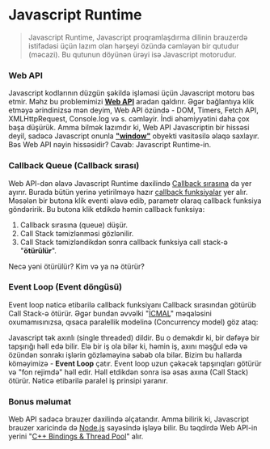 # Javascript Runtime

> Javascript Runtime, Javascript proqramlaşdırma dilinin brauzerdə istifadəsi üçün lazım olan hərşeyi özündə cəmləyən bir qutudur (məcazi). Bu qutunun döyünən ürəyi isə Javascript motorudur.

### Web API
Javascript kodlarının düzgün şəkildə işləməsi üçün Javascript motoru bəs etmir. Məhz bu problemimizi **[Web API](https://developer.mozilla.org/en-US/docs/Web/API)** aradan qaldırır. Əgər bağlantıya klik etməyə ərindinizsə mən deyim, Web API özündə - DOM, Timers, Fetch API, XMLHttpRequest, Console.log və s. cəmləyir. İndi əhəmiyyətini daha çox başa düşürük. Amma bilmək lazımdır ki, Web API Javascriptin bir hissəsi deyil, sadəcə Javascript onunla **["window"](https://developer.mozilla.org/en-US/docs/Web/API/Window)** obyekti vasitəsilə əlaqə saxlayır. 
Bəs Web API nəyin hissəsidir? Cavab: Javascript Runtime-in.

### Callback Queue (Callback sırası)
Web API-dən əlavə Javascript Runtime daxilində [Callback sırasına](https://medium.com/@Rahulx1/understanding-event-loop-call-stack-event-job-queue-in-javascript-63dcd2c71ecd) da yer ayırır. Burada bütün yerinə yetirilməyə hazır [callback funksiyalar](https://developer.mozilla.org/en-US/docs/Glossary/Callback_function) yer alır. Məsələn bir butona klik eventi əlavə edib, parametr olaraq callback funksiya göndəririk. Bu butona klik etdikdə həmin callback funksiya:

1. Callback sırasına (queue) düşür.
2. Call Stack təmizlənməsi gözlənilir.
3. Call Stack təmizləndikdən sonra callback funksiya call stack-ə "**ötürülür**". 

Necə yəni ötürülür? Kim və ya nə ötürür?


### Event Loop (Event döngüsü)
Event loop nəticə etibarilə callback funksiyanı Callback sırasından götürüb Call Stack-ə ötürür. Əgər bundan əvvəlki "[İCMAL](https://github.com/iamrajabli/advanced-js/tree/main/01_JS_NEC%C6%8F_%C4%B0%C5%9EL%C6%8FY%C4%B0R/01_ICMAL)" məqaləsini oxumamısınızsa, qısaca paralellik modelinə (Concurrency model) göz ataq: 

Javascript tək axınlı (single threaded) dildir. Bu o deməkdir ki, bir dəfəyə bir tapşırığı həll edə bilir. Elə bir iş ola bilər ki, həmin iş, axını məşğul edə və özündən sonrakı işlərin gözləməyinə səbəb ola bilər. Bizim bu hallarda köməyimizə - **Event Loop** çatır.
Event loop uzun çəkəcək tapşırıqları götürür və "fon rejimdə" həll edir. Həll etdikdən sonra isə əsas axına (Call Stack) ötürür. Nəticə etibarilə paralel iş prinsipi yaranır.

### Bonus məlumat
Web API sadəcə brauzer daxilində əlçatandır. Amma bilirik ki, Javascript brauzer xaricində də [Node.js](https://nodejs.org/en/) sayəsində işləyə bilir. Bu təqdirdə Web API-in yerini "[C++ Bindings & Thread Pool](https://nodejs.org/en/docs/guides/dont-block-the-event-loop/)" alır. 


